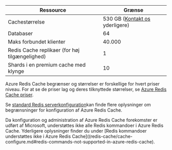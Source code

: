 | Ressource                                    | Grænse                                  |
|---------------------------------------------|----------------------------------------|
| Cachestørrelse                                  | 530 GB ([Kontakt os](mailto:wapteams@microsoft.com?subject=Redis%20Cache%20quota%20increase) yderligere)                                  |
| Databaser                                   | 64                                     |
| Maks forbundet klienter                       | 40.000                                 |
| Redis Cache replikaer (for høj tilgængelighed) | 1 |
| Shards i en premium cache med klynge    | 10 |

Azure Redis Cache begrænser og størrelser er forskellige for hvert priser niveau. For at se de priser lag og deres tilknyttede størrelser, se [Azure Redis Cache priser](https://azure.microsoft.com/pricing/details/cache/).

Se [standard Redis serverkonfiguration](redis-cache/cache-configure.md#default-redis-server-configuration)kan finde flere oplysninger om begrænsninger for konfiguration af Azure Redis Cache.

Da konfiguration og administration af Azure Redis Cache forekomster er udført af Microsoft, understøttes ikke alle Redis kommandoer i Azure Redis Cache. Yderligere oplysninger finder du under [Redis kommandoer understøttes ikke i Azure Redis Cache]((redis-cache/cache-configure.md#redis-commands-not-supported-in-azure-redis-cache).